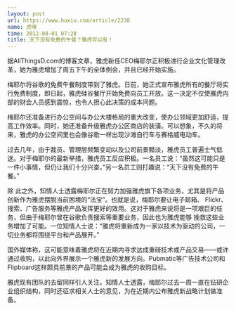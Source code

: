 ```yaml
---
layout: post
url: https://www.huxiu.com/article/2238
name: 虎嗅
time: 2012-08-01 07:28
title: 天下没有免费的午餐？雅虎可以有！
---
```

据AllThingsD.com的博客文章，雅虎新任CEO梅耶尔正积极进行企业文化管理改革，她为雅虎增加了周五下午的全体例会，并且已经开始实施。

梅耶尔将谷歌的免费午餐制度带到了雅虎。日前，她正式宣布雅虎所有的餐厅将实行免费制度，即日起，雅虎硅谷餐厅开始免费向员工开放。这一决定不仅使雅虎内部的财会人员感到震惊，也令人担心此决策的成本问题。

梅耶尔还准备进行办公空间与办公大楼格局的重大改变，使办公领域更加舒适，提高工作效率。同时，她还准备升级雅虎办公区商店的装潢。可以想象，不久的将来，雅虎的办公空间里也会像谷歌一样出现沙滩自行车与赛格威电动车。

过去几年，由于裁员、管理层频繁变动以及公司前景黯淡，雅虎员工普遍士气低迷。对于梅耶尔的最新举措，雅虎员工反应积极。一名员工说：“虽然这可能只是一件小事情，但仍让我们十分兴奋。”另一名员工则打趣说：“天下没有免费的午餐。”

除 此之外，知情人士透露梅耶尔正在努力加强雅虎旗下各项业务，尤其是将产品创新作为雅虎摆脱当前困境的“法宝”。也就是说，梅耶尔要让电子邮箱、 Flickr、搜索、广告服务等雅虎产品发挥更好的效用。这对于雅虎来说将是一项艰巨的任务，但由于梅耶尔曾在谷歌负责搜索等重要业务，因此也为雅虎能够 挽救这些业务增加了可能。一位知情人士说：“雅虎将重新成为一家以技术为驱动的公司，一切业务都将围绕平台和产品展开。”

国外媒体称，这可能意味着雅虎将在近期内寻求达成重磅技术或产品交易——或许通过收购，以此向外界展示一个雅虎新的发展方向。Pubmatic等广告技术公司和Flipboard这样颇具前景的产品可能会成为雅虎的收购目标。

雅虎现有团队的去留同样引人关注。知情人士透露，梅耶尔过去一周一直在钻研企业组织结构，同时还征求相关人士的意见，为在近期内公布雅虎新战略计划做准备。

